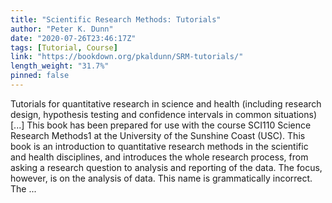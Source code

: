 ```yaml
---
title: "Scientific Research Methods: Tutorials"
author: "Peter K. Dunn"
date: "2020-07-26T23:46:17Z"
tags: [Tutorial, Course]
link: "https://bookdown.org/pkaldunn/SRM-tutorials/"
length_weight: "31.7%"
pinned: false
---
```


Tutorials for quantitative research in science and health (including research design, hypothesis testing and confidence intervals in common situations) [...] This book has been prepared for use with the course
SCI110 Science Research Methods1
at the
University of the Sunshine Coast (USC).
This book is an introduction to quantitative research methods in the scientific and health disciplines,
and introduces the whole research process,
from asking a research question to analysis and reporting of the data.
The focus, however, is on the analysis of data. This name is grammatically incorrect. The ...
